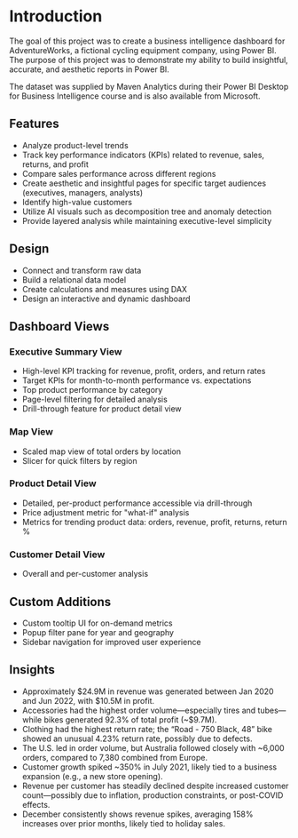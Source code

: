 

  <h1>Introduction</h1>
  <p>
    The goal of this project was to create a business intelligence dashboard for AdventureWorks, 
    a fictional cycling equipment company, using Power BI. The purpose of this project was to 
    demonstrate my ability to build insightful, accurate, and aesthetic reports in Power BI.
  </p>
  <p>
    The dataset was supplied by Maven Analytics during their Power BI Desktop for Business 
    Intelligence course and is also available from Microsoft.
  </p>

  <h2>Features</h2>
  <ul>
    <li>Analyze product-level trends</li>
    <li>Track key performance indicators (KPIs) related to revenue, sales, returns, and profit</li>
    <li>Compare sales performance across different regions</li>
    <li>Create aesthetic and insightful pages for specific target audiences (executives, managers, analysts)</li>
    <li>Identify high-value customers</li>
    <li>Utilize AI visuals such as decomposition tree and anomaly detection</li>
    <li>Provide layered analysis while maintaining executive-level simplicity</li>
  </ul>

  <h2>Design</h2>
  <ul>
    <li>Connect and transform raw data</li>
    <li>Build a relational data model</li>
    <li>Create calculations and measures using DAX</li>
    <li>Design an interactive and dynamic dashboard</li>
  </ul>

  <h2>Dashboard Views</h2>

  <h3>Executive Summary View</h3>
  <ul>
    <li>High-level KPI tracking for revenue, profit, orders, and return rates</li>
    <li>Target KPIs for month-to-month performance vs. expectations</li>
    <li>Top product performance by category</li>
    <li>Page-level filtering for detailed analysis</li>
    <li>Drill-through feature for product detail view</li>
  </ul>

  <h3>Map View</h3>
  <ul>
    <li>Scaled map view of total orders by location</li>
    <li>Slicer for quick filters by region</li>
  </ul>

  <h3>Product Detail View</h3>
  <ul>
    <li>Detailed, per-product performance accessible via drill-through</li>
    <li>Price adjustment metric for "what-if" analysis</li>
    <li>Metrics for trending product data: orders, revenue, profit, returns, return %</li>
  </ul>

  <h3>Customer Detail View</h3>
  <ul>
    <li>Overall and per-customer analysis</li>
  </ul>

  <h2>Custom Additions</h2>
  <ul>
    <li>Custom tooltip UI for on-demand metrics</li>
    <li>Popup filter pane for year and geography</li>
    <li>Sidebar navigation for improved user experience</li>
  </ul>

  <h2>Insights</h2>
  <ul>
    <li>Approximately $24.9M in revenue was generated between Jan 2020 and Jun 2022, with $10.5M in profit.</li>
    <li>Accessories had the highest order volume—especially tires and tubes—while bikes generated 92.3% of total profit (~$9.7M).</li>
    <li>Clothing had the highest return rate; the “Road - 750 Black, 48” bike showed an unusual 4.23% return rate, possibly due to defects.</li>
    <li>The U.S. led in order volume, but Australia followed closely with ~6,000 orders, compared to 7,380 combined from Europe.</li>
    <li>Customer growth spiked ~350% in July 2021, likely tied to a business expansion (e.g., a new store opening).</li>
    <li>Revenue per customer has steadily declined despite increased customer count—possibly due to inflation, production constraints, or post-COVID effects.</li>
    <li>December consistently shows revenue spikes, averaging 158% increases over prior months, likely tied to holiday sales.</li>
  </ul>

</body>
</html>

